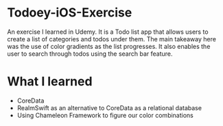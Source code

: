 # Todoey-iOS-Exercise
An exercise I learned in Udemy. It is a Todo list app that allows users to create a list of categories and todos under them. The main takeaway here was the use of color gradients as the list progresses. It also enables the user to search through todos using the search bar feature.

# What I learned
- CoreData
- RealmSwift as an alternative to CoreData as a relational database
- Using Chameleon Framework to figure our color combinations
